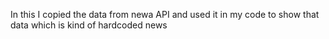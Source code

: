 In this I copied the data from  newa API and used it in my code to show that data which is kind of hardcoded news
